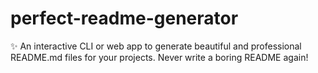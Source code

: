 # perfect-readme-generator
✨ An interactive CLI or web app to generate beautiful and professional README.md files for your projects. Never write a boring README again!
